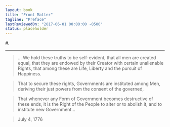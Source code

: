 ```yaml
---
layout: book
title: "Front Matter"
tagline: "Preface"
lastReviewedOn: "2017-06-01 00:00:00 -0500"
status: placeholder
---
```


#.

---

> ... We hold these truths to be self-evident, that all men are created equal, that they are endowed by their Creator with certain unalienable Rights, that among these are Life, Liberty and the pursuit of Happiness. 

> That to secure these rights, Governments are instituted among Men, deriving their just powers from the consent of the governed, 

> That whenever any Form of Government becomes destructive of these ends, it is the Right of the People to alter or to abolish it, and to institute new Government...

> July 4, 1776
